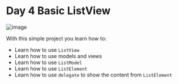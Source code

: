 # Day 4 Basic ListView

![image](https://drive.google.com/uc?export=download&id=0B2b4SnYRu-h_LTlhekdWcEhGNTQ)

With this simple project you learn how to:

- Learn how to use `ListView`
- Learn how to use models and views
- Learn how to use `ListModel`
- Learn how to use `ListElement`
- Learn how to use `delegate` to show the content from `ListElement`
